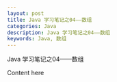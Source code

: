 ```yaml
---
layout: post
title: Java 学习笔记之04——数组
categories: Java
description: Java 学习笔记之04——数组
keywords: Java, 数组
---
```


Java 学习笔记之04——数组

Content here
